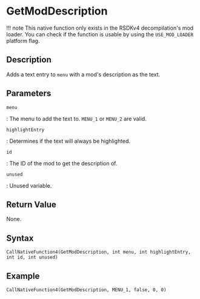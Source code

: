 # GetModDescription

!!! note
    This native function only exists in the RSDKv4 decompilation's mod loader. You can check if the function is usable by using the `USE_MOD_LOADER` platform flag.

## Description
Adds a text entry to `menu` with a mod's description as the text.

## Parameters
`menu`

:   The menu to add the text to. `MENU_1` or `MENU_2` are valid.

`highlightEntry`

:   Determines if the text will always be highlighted.

`id`

:   The ID of the mod to get the description of.

`unused`

:   Unused variable.

## Return Value
None.

## Syntax
```
CallNativeFunction4(GetModDescription, int menu, int highlightEntry, int id, int unused)
```

## Example
```
CallNativeFunction4(GetModDescription, MENU_1, false, 0, 0)
```
